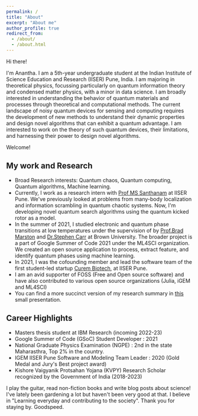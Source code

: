 ```yaml
---
permalink: /
title: "About"
excerpt: "About me"
author_profile: true
redirect_from: 
  - /about/
  - /about.html
---
```


Hi there!

I'm Anantha. I am a 5th-year undergraduate student at the Indian Institute of Science Education and Research (IISER) Pune, India. I am majoring in theoretical physics, focussing particularly on quantum information theory and condensed matter physics, with a minor in data science. I am broadly interested in understanding the behavior of quantum materials and processes through theoretical and computational methods. The current landscape of noisy quantum devices for sensing and computing requires the development of new methods to understand their dynamic properties and design novel algorithms that can exhibit a quantum advantage. I am interested to work on the theory of such quantum devices, their limitations, and harnessing their power to design novel algorithms.

Welcome!

## My work and Research 
- Broad Research interests: Quantum chaos, Quantum computing, Quantum algorithms, Machine learning.
- Currently, I work as a research intern with <a href="http://www.iiserpune.ac.in/~santh/" target="_blank">Prof MS Santhanam</a> at IISER Pune. We've previously looked at problems from many-body localization and information scrambling in quantum chaotic systems. Now, I'm developing novel quantum search algorithms using the quantum kicked rotor as a model. 
- In the summer of 2021, I studied electronic and quantum phase transitions at low temperatures under the supervision of by <a href="https://sites.brown.edu/bradmarston/" target="_blank">Prof.Brad Marston</a> and <a href="https://sites.google.com/view/stcarr/" target="_blank">Dr.Stephen Carr</a> at Brown University. The broader project is a part of Google Summer of Code 2021 under the ML4SCI organization. We created an open source application to process, extract feature, and identify quantum phases using machine learning. 
- In 2021, I was the cofounding member and lead the software team of the first student-led startup <a href="https://curembiotech.com/" target="_blank">Curem Biotech</a>, at IISER Pune.
- I am an avid supporter of FOSS (Free and Open source software) and have also contributed to various open source organizations (Julia, iGEM and ML4SCI) 
- You can find a more succinct version of my research summary in <a href="https://raw.githubusercontent.com/Anantha-Rao12/Anantha-Rao12.github.io/master/assets/Arao-WorkSummary-presentation.pdf" target="_blank">this</a> small presentation. 
 
## Career Highlights

- Masters thesis student at IBM Research (incoming 2022-23)
- Google Summer of Code (GSoC) Student Developer : 2021
- National Graduate Physics Examination (NGPE) : 2nd in the state Maharasthra, Top 2% in the country. 
- IGEM IISER Pune Software and Modeling Team Leader : 2020 (Gold Medal and Jury's Best project award)
- Kishore Vaigyanik Protsahan Yojana (KVPY) Research Scholar recognized by the Government of India (2018-2023)

I play the guitar, read non-fiction books and write blog posts about science! I've lately been gardening a lot but haven't been very good at that. I believe in "Learning everyday and contributing to the society". Thank you for staying by. Goodspeed. 

